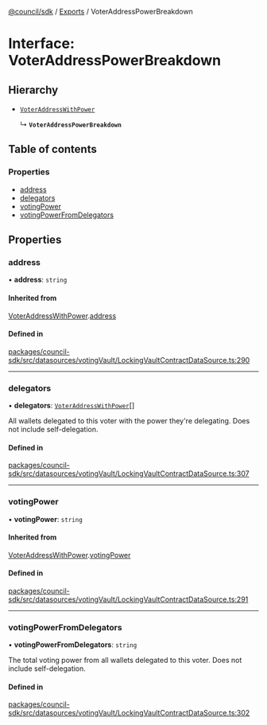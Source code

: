[@council/sdk](../README.md) / [Exports](../modules.md) / VoterAddressPowerBreakdown

# Interface: VoterAddressPowerBreakdown

## Hierarchy

- [`VoterAddressWithPower`](VoterAddressWithPower.md)

  ↳ **`VoterAddressPowerBreakdown`**

## Table of contents

### Properties

- [address](VoterAddressPowerBreakdown.md#address)
- [delegators](VoterAddressPowerBreakdown.md#delegators)
- [votingPower](VoterAddressPowerBreakdown.md#votingpower)
- [votingPowerFromDelegators](VoterAddressPowerBreakdown.md#votingpowerfromdelegators)

## Properties

### address

• **address**: `string`

#### Inherited from

[VoterAddressWithPower](VoterAddressWithPower.md).[address](VoterAddressWithPower.md#address)

#### Defined in

[packages/council-sdk/src/datasources/votingVault/LockingVaultContractDataSource.ts:290](https://github.com/element-fi/council-monorepo/blob/8fd0879/packages/council-sdk/src/datasources/votingVault/LockingVaultContractDataSource.ts#L290)

___

### delegators

• **delegators**: [`VoterAddressWithPower`](VoterAddressWithPower.md)[]

All wallets delegated to this voter with the power they're delegating. Does
not include self-delegation.

#### Defined in

[packages/council-sdk/src/datasources/votingVault/LockingVaultContractDataSource.ts:307](https://github.com/element-fi/council-monorepo/blob/8fd0879/packages/council-sdk/src/datasources/votingVault/LockingVaultContractDataSource.ts#L307)

___

### votingPower

• **votingPower**: `string`

#### Inherited from

[VoterAddressWithPower](VoterAddressWithPower.md).[votingPower](VoterAddressWithPower.md#votingpower)

#### Defined in

[packages/council-sdk/src/datasources/votingVault/LockingVaultContractDataSource.ts:291](https://github.com/element-fi/council-monorepo/blob/8fd0879/packages/council-sdk/src/datasources/votingVault/LockingVaultContractDataSource.ts#L291)

___

### votingPowerFromDelegators

• **votingPowerFromDelegators**: `string`

The total voting power from all wallets delegated to this voter. Does not
include self-delegation.

#### Defined in

[packages/council-sdk/src/datasources/votingVault/LockingVaultContractDataSource.ts:302](https://github.com/element-fi/council-monorepo/blob/8fd0879/packages/council-sdk/src/datasources/votingVault/LockingVaultContractDataSource.ts#L302)
